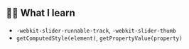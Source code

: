 ## ✍🏻 What I learn

- `-webkit-slider-runnable-track`, `-webkit-slider-thumb`
- `getComputedStyle(element)`, `getPropertyValue(property)`

